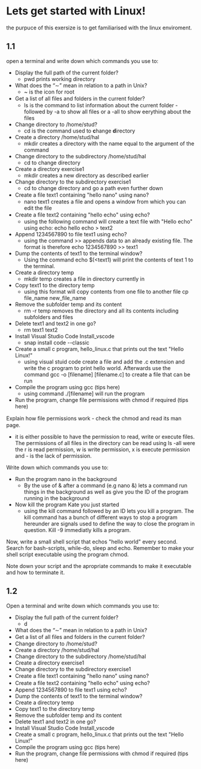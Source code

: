 # Lets get started with Linux! 
the purpuce of this exersize is to get familiarised with the linux enviroment. 
## 1.1
open a terminal and write down which commands you use to:
- Display the full path of the current folder?
  - pwd prints working directory
- What does the “∼” mean in relation to a path in Unix?
  - ~ is the icon for root
- Get a list of all ﬁles and folders in the current folder?
  - ls is the command to list information about the current folder - followed by -a to show all files or a -all to show eerything about the files
- Change directory to /home/stud?
  - cd is the command used to **c**hange **d**irectory  
- Create a directory /home/stud/hal
  - mkdir creates a directory with the name equal to the argument of the command
- Change directory to the subdirectory /home/stud/hal
  - cd to change directory
- Create a directory exercise1
  - mkdir creates a new directory as described earlier
- Change directory to the subdirectory exercise1
  - cd to change directory and go a path even further down
- Create a ﬁle text1 containing "hello nano" using nano?
  - nano text1 creates a file and opens a window from which you can edit the file
- Create a ﬁle text2 containing "hello echo" using echo?
  - using the following command will create a text file with "Hello echo" using echo: echo hello echo > text2
- Append 1234567890 to file text1 using echo?
  - using the command >> appends data to an already existing file. The format is therefore echo 1234567890 >> text1
- Dump the contents of text1 to the terminal window?
  - Using the command echo $(\<text1) will print the contents of text 1 to the terminal.
- Create a directory temp
  - mkdir temp creates a file in directory currently in 
- Copy text1 to the directory temp
  - using this format will copy contents from one file to another file cp file_name new_file_name 
- Remove the subfolder temp and its content
  - rm -r temp removes the directory and all its contents including subfolders and files
- Delete text1 and text2 in one go?
  - rm text1 text2
- Install Visual Studio Code Install_vscode
  - snap install code --classic
- Create a small c program, hello_linux.c that prints out the text "Hello Linux!"
  - using visual stuid code create a file and add the .c extension and write the c program to print hello world. Afterwards use the command gcc -o [filename] [filename.c] to create a file that can be run
- Compile the program using gcc (tips here)
  - using command ./[filename] will run the program 
- Run the program, change file permissions with chmod if required (tips here)


Explain how ﬁle permissions work - check the chmod and read its man page.
-   it is either possible to have the permission to read, write or execute files. The permissions of all files in the directory can be read using ls -all were the r is read permission, w is write permission, x is execute permission and - is the lack of permission.

Write down which commands you use to:
-   Run the program nano in the background
    -   By the use of & after a command (e.g nano &) lets a command run things in the background as well as give you the ID of the program running in the background 
-   Now kill the program Kate you just started
    -   using the kill command followed by an ID lets you kill a program. The kill command has a bunch of different ways to stop a program hereunder are signals used to define the way to close the program in question. Kill -9 immediatly kills a program. 

Now, write a small shell script that echos "hello world" every second. Search for bash-scripts, while-do, sleep and echo. Remember to make your shell script executable using the program chmod.

Note down your script and the apropriate commands to make it executable and how to terminate it.

## 1.2

Open a terminal and write down which commands you use to:
- Display the full path of the current folder?
  - d
- What does the “∼” mean in relation to a path in Unix?
- Get a list of all ﬁles and folders in the current folder?
- Change directory to /home/stud?
- Create a directory /home/stud/hal
- Change directory to the subdirectory /home/stud/hal
- Create a directory exercise1
- Change directory to the subdirectory exercise1
- Create a ﬁle text1 containing "hello nano" using nano?
- Create a ﬁle text2 containing "hello echo" using echo?
- Append 1234567890 to file text1 using echo?
- Dump the contents of text1 to the terminal window?
- Create a directory temp
- Copy text1 to the directory temp
- Remove the subfolder temp and its content
- Delete text1 and text2 in one go?
- Install Visual Studio Code Install_vscode
- Create a small c program, hello_linux.c that prints out the text "Hello Linux!"
- Compile the program using gcc (tips here)
- Run the program, change file permissions with chmod if required (tips here)
